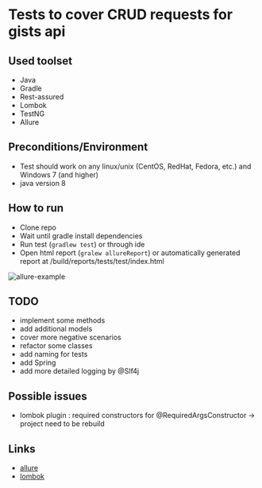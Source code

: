# Tests to cover CRUD requests for gists api


## Used toolset
* Java
* Gradle
* Rest-assured
* Lombok
* TestNG
* Allure

## Preconditions/Environment
* Test should work on any linux/unix (CentOS, RedHat, Fedora, etc.) and Windows 7 (and higher)
* java version 8 

## How to run
* Clone repo
* Wait until gradle install dependencies 
* Run test (`gradlew test`) or through ide
* Open html report (```gralew allureReport```) or automatically generated report at /build/reports/tests/test/index.html

![allure-example](https://user-images.githubusercontent.com/8155318/76505865-d7de7e00-6452-11ea-8cfe-74e7b07b3670.png)


## TODO
* implement some methods
* add additional models
* cover more negative scenarios
* refactor some classes
* add naming for tests
* add Spring
* add more detailed logging by @Slf4j

## Possible issues
* lombok plugin : required constructors for @RequiredArgsConstructor -> project need to be rebuild

## Links
* [allure](http://allure.qatools.ru/)
* [lombok](https://projectlombok.org/)
